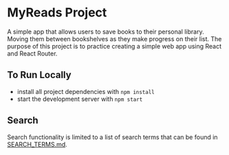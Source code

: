 # MyReads Project

A simple app that allows users to save books to their personal library. Moving them between bookshelves as they make progress on their list. The purpose of this project is to practice creating a simple web app using React and React Router.

## To Run Locally

* install all project dependencies with `npm install`
* start the development server with `npm start`

## Search

Search functionality is limited to a list of search terms that can be found in [SEARCH_TERMS.md](SEARCH_TERMS.md).